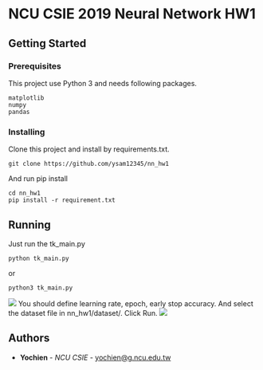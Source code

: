# NCU CSIE 2019 Neural Network HW1


## Getting Started




### Prerequisites

This project use Python 3 and needs following packages.

```
matplotlib
numpy
pandas
```

### Installing

Clone this project and install by requirements.txt.


```
git clone https://github.com/ysam12345/nn_hw1
```

And run pip install

```
cd nn_hw1
pip install -r requirement.txt
```


## Running
Just run the tk_main.py
```
python tk_main.py
```
or
```
python3 tk_main.py
```

![](https://i.imgur.com/h1mliAO.png)
You should define learning rate, epoch, early stop accuracy. 
And select the dataset file in nn_hw1/dataset/. 
Click Run.
![](https://i.imgur.com/fAkkngi.png)



## Authors

* **Yochien** - *NCU CSIE* -  <yochien@g.ncu.edu.tw>
